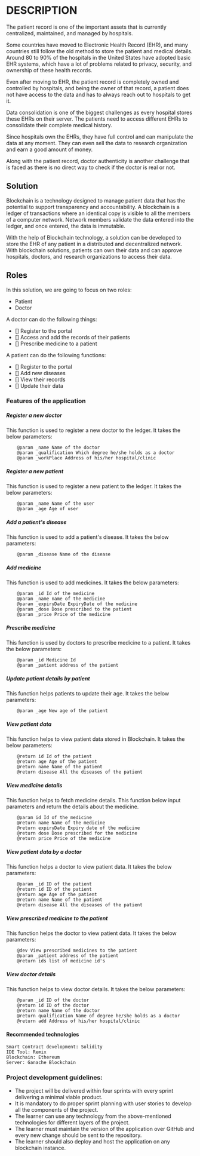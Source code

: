 # DESCRIPTION

The patient record is one of the important assets that is currently centralized, maintained, and managed by hospitals.

Some countries have moved to Electronic Health Record (EHR), and many countries still follow the old method to store the patient and medical details. Around 80 to 90% of the hospitals in the United States have adopted basic EHR systems, which have a lot of problems related to privacy, security, and ownership of these health records.

Even after moving to EHR, the patient record is completely owned and controlled by hospitals, and being the owner of that record, a patient does not have access to the data and has to always reach out to hospitals to get it.

Data consolidation is one of the biggest challenges as every hospital stores these EHRs on their server. The patients need to access different EHRs to consolidate their complete medical history.

Since hospitals own the EHRs, they have full control and can manipulate the data at any moment. They can even sell the data to research organization and earn a good amount of money.

Along with the patient record, doctor authenticity is another challenge that is faced as there is no direct way to check if the doctor is real or not.

## Solution
Blockchain is a technology designed to manage patient data that has the potential to support transparency and accountability. A blockchain is a ledger of transactions where an identical copy is visible to all the members of a computer network. Network members validate the data entered into the ledger, and once entered, the data is immutable.

With the help of Blockchain technology, a solution can be developed to store the EHR of any patient in a distributed and decentralized network. With blockchain solutions, patients can own their data and can approve hospitals, doctors, and research organizations to access their data.

## Roles
In this solution, we are going to focus on two roles:
- Patient
- Doctor

A doctor can do the following things:
- [] Register to the portal
- [] Access and add the records of their patients
- [] Prescribe medicine to a patient

A patient can do the following functions:
- [] Register to the portal
- [] Add new diseases
- [] View their records
- [] Update their data

### Features of the application
##### Register a new doctor
This function is used to register a new doctor to the ledger. It takes the below parameters:
```
    @param _name Name of the doctor
    @param _qualification Which degree he/she holds as a doctor
    @param _workPlace Address of his/her hospital/clinic
```

##### Register a new patient
This function is used to register a new patient to the ledger. It takes the below parameters:
```
    @param _name Name of the user
    @param _age Age of user
```

##### Add a patient's disease
This function is used to add a patient's disease. It takes the below parameters:
```
    @param _disease Name of the disease
```

##### Add medicine
This function is used to add medicines. It takes the below parameters:
```
    @param _id Id of the medicine
    @param _name name of the medicine
    @param _expiryDate ExpiryDate of the medicine
    @param _dose Dose prescribed to the patient
    @param _price Price of the medicine
```

##### Prescribe medicine
This function is used by doctors to prescribe medicine to a patient. It takes the below parameters:
```
    @param _id Medicine Id
    @param _patient address of the patient
```

##### Update patient details by patient
This function helps patients to update their age. It takes the below parameters:

```
    @param _age New age of the patient
```

##### View patient data
This function helps to view patient data stored in Blockchain. It takes the below parameters:
```
    @return id Id of the patient
    @return age Age of the patient
    @return name Name of the patient
    @return disease All the diseases of the patient
 ```

##### View medicine details
This function helps to fetch medicine details. This function below input parameters and return the details about the medicine.
```
    @param id Id of the medicine
    @return name Name of the medicine
    @return expiryDate Expiry date of the medicine
    @return dose Dose prescribed for the medicine
    @return price Price of the medicine
```

##### View patient data by a doctor
This function helps a doctor to view patient data. It takes the below parameters:
```
    @param _id ID of the patient
    @return id ID of the patient
    @return age Age of the patient
    @return name Name of the patient
    @return disease All the diseases of the patient
```

##### View prescribed medicine to the patient
This function helps the doctor to view patient data. It takes the below parameters:
```
    @dev View prescribed medicines to the patient
    @param _patient address of the patient
    @return ids list of medicine id's
```

##### View doctor details
This function helps to view doctor details. It takes the below parameters:
```
    @param _id ID of the doctor
    @return id ID of the doctor
    @return name Name of the doctor
    @return qualification Name of degree he/she holds as a doctor
    @return add Address of his/her hospital/clinic
```

#### Recommended technologies
    Smart Contract development: Solidity
    IDE Tool: Remix
    Blockchain: Ethereum
    Server: Ganache Blockchain

### Project development guidelines:
- The project will be delivered within four sprints with every sprint delivering a minimal viable product.
- It is mandatory to do proper sprint planning with user stories to develop all the components of the project.
- The learner can use any technology from the above-mentioned technologies for different layers of the project.
- The learner must maintain the version of the application over GitHub and every new change should be sent to the repository.
- The learner should also deploy and host the application on any blockchain instance.
